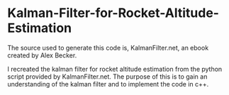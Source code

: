 # Kalman-Filter-for-Rocket-Altitude-Estimation

The source used to generate this code is, KalmanFilter.net, an ebook created by Alex Becker.

I recreated the kalman filter for rocket altitude estimation from the python script provided by KalmanFilter.net. The purpose of this is to gain an understanding of the kalman filter and to implement the code in c++.
